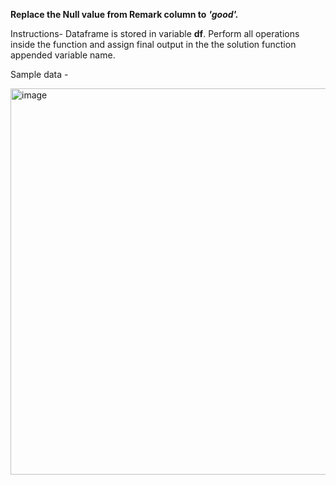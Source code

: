 **Replace the Null value from Remark column to** ***'good'.***


Instructions- 
Dataframe is stored in variable **df**.
Perform all operations inside the function and assign final output in the the solution function appended variable name.

Sample data - 

<img width="618" alt="image" src="https://user-images.githubusercontent.com/118887002/216410997-88b7b72b-7365-49a1-a8ec-a6596f77a38f.png">

